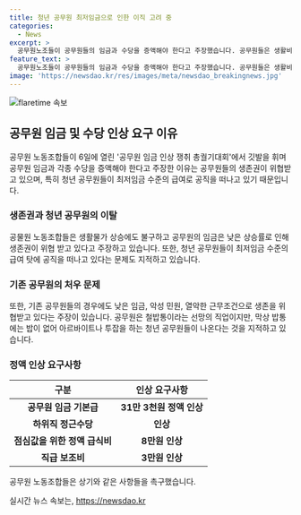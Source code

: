 ```yaml
---
title: 청년 공무원 최저임금으로 인한 이직 고려 중
categories:
  - News
excerpt: >
  공무원노조들이 공무원들의 임금과 수당을 증액해야 한다고 주장했습니다. 공무원들은 생활비 상승에도 불구하고 낮은 임금으로 살아야 하며, 특히 청년 공무원들이 최저임금 수준의 급여로 이직하는 경우가 많다고 밝혔습니다. 또한, 기획재정부의 예산 삭감으로 인한 서비스 질 하락과 결정권한 부족 문제도 지적했습니다. 이에 기본급 증액 및 각종 수당 인상을 요구했습니다.
feature_text: >
  공무원노조들이 공무원들의 임금과 수당을 증액해야 한다고 주장했습니다. 공무원들은 생활비 상승에도 불구하고 낮은 임금으로 살아야 하며, 특히 청년 공무원들이 최저임금 수준의 급여로 이직하는 경우가 많다고 밝혔습니다. 또한, 기획재정부의 예산 삭감으로 인한 서비스 질 하락과 결정권한 부족 문제도 지적했습니다. 이에 기본급 증액 및 각종 수당 인상을 요구했습니다.
image: 'https://newsdao.kr/res/images/meta/newsdao_breakingnews.jpg'
---
```


<p><img src="https://newsdao.kr/res/images/meta/newsdao_breakingnews.jpg" alt="flaretime 속보" /></p>

<h2 data-ke-size="size26">공무원 임금 및 수당 인상 요구 이유</h2>

<p data-ke-size="size16">공무원 노동조합들이 6일에 열린 '공무원 임금 인상 쟁취 총궐기대회'에서 깃발을 휘며 공무원 임금과 각종 수당을 증액해야 한다고 주장한 이유는 공무원들의 생존권이 위협받고 있으며, 특히 청년 공무원들이 최저임금 수준의 급여로 공직을 떠나고 있기 때문입니다.</p>

<h3 data-ke-size="size24">생존권과 청년 공무원의 이탈</h3>

<p data-ke-size="size16">공물원 노동조합들은 생활물가 상승에도 불구하고 공무원의 임금은 낮은 상승률로 인해 생존권이 위협 받고 있다고 주장하고 있습니다. 또한, 청년 공무원들이 최저임금 수준의 급여 탓에 공직을 떠나고 있다는 문제도 지적하고 있습니다.</p>

<h3 data-ke-size="size24">기존 공무원의 처우 문제</h3>

<p data-ke-size="size16">또한, 기존 공무원들의 경우에도 낮은 임금, 악성 민원, 열악한 근무조건으로 생존을 위협받고 있다는 주장이 있습니다. 공무원은 철밥통이라는 선망의 직업이지만, 막상 밥통에는 밥이 없어 아르바이트나 투잡을 하는 청년 공무원들이 나온다는 것을 지적하고 있습니다.</p>

<h3 data-ke-size="size24">정액 인상 요구사항</h3>

<table>
    <thead>
        <tr>
            <th>구분</th>
            <th>인상 요구사항</th>
        </tr>
    </thead>
    <tbody>
        <tr>
            <td style="text-align: center; height: 17px;"><b>공무원 임금 기본급</b></td>
            <td style="text-align: center; height: 17px;"><b>31만 3천원 정액 인상</b></td>
        </tr>
        <tr>
            <td style="text-align: center; height: 17px;"><b>하위직 정근수당</b></td>
            <td style="text-align: center; height: 17px;"><b>인상</b></td>
        </tr>
        <tr>
            <td style="text-align: center; height: 17px;"><b>점심값을 위한 정액 급식비</b></td>
            <td style="text-align: center; height: 17px;"><b>8만원 인상</b></td>
        </tr>
        <tr>
            <td style="text-align: center; height: 17px;"><b>직급 보조비</b></td>
            <td style="text-align: center; height: 17px;"><b>3만원 인상</b></td>
        </tr>
    </tbody>
</table>

<p data-ke-size="size16">공무원 노동조합들은 상기와 같은 사항들을 촉구했습니다.</p>
실시간 뉴스 속보는, <a href="https://newsdao.kr" rel="dofollow">https://newsdao.kr</a>



